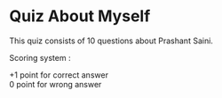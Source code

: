 # Quiz About Myself

This quiz consists of 10 questions about Prashant Saini.

Scoring system :

+1 point for correct answer \
0 point for wrong answer